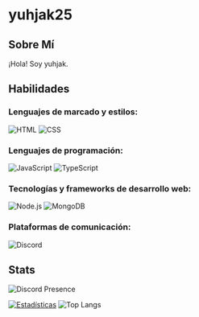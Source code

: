 # yuhjak25

## Sobre Mí
¡Hola! Soy yuhjak.

## Habilidades
### Lenguajes de marcado y estilos:
![HTML](https://img.shields.io/badge/-HTML-E34F26?style=flat-square&logo=html5&logoColor=white) ![CSS](https://img.shields.io/badge/-CSS-1572B6?style=flat-square&logo=css3&logoColor=white)

### Lenguajes de programación:
![JavaScript](https://img.shields.io/badge/-JavaScript-F7DF1E?style=flat-square&logo=javascript&logoColor=black) ![TypeScript](https://img.shields.io/badge/-TypeScript-007ACC?style=flat-square&logo=typescript&logoColor=white) 

### Tecnologías y frameworks de desarrollo web:
![Node.js](https://img.shields.io/badge/-Node.js-339933?style=flat-square&logo=node.js&logoColor=white) ![MongoDB](https://img.shields.io/badge/-MongoDB-47A248?style=flat-square&logo=mongodb&logoColor=white)

### Plataformas de comunicación:
![Discord](https://img.shields.io/badge/-Discord-5865F2?style=flat-square&logo=discord&logoColor=white) 

## Stats
![Discord Presence](https://lanyard-profile-readme.vercel.app/api/1211695322720501820)

[![Estadísticas](https://github-readme-stats.vercel.app/api?username=yuhjak25&show_icons=true&theme=dark)](https://github.com/yuhjak25) ![Top Langs](https://github-readme-stats.vercel.app/api/top-langs/?username=yuhjak25&layout=compact&theme=dark)


